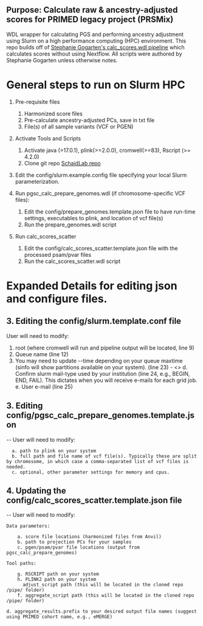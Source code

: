 
## Purpose: Calculate raw & ancestry-adjusted scores for PRIMED legacy project (PRSMix)

WDL wrapper for calculating PGS and performing ancestry adjustment using Slurm on a high performance computing (HPC) environment. This repo builds off of [Stephanie Gogarten's calc_scores.wdl pipeline](https://github.com/UW-GAC/pgsc_calc_wdl/blob/main/README.md) which calculates scores without using Nextflow. All
 scripts were authored by Stephanie Gogarten unless otherwise notes. 


# General steps to run on Slurm HPC 

1. Pre-requisite files
   1. Harmonized score files
   2. Pre-calculate ancestry-adjusted PCs, save in txt file
   3. File(s) of all sample variants (VCF or PGEN)

2. Activate Tools and Scripts
   1. Activate java (>17.0.1), plink(>=2.0.0), cromwell(>=83), Rscript (>= 4.2.0)
   2. Clone git repo [SchaidLab repo](https://github.com/schaidlab/pgsc_calc_wdl)

3. Edit the config/slurm.example.config file specifying your local Slurm parameterization.

4. Run pgsc_calc_prepare_genomes.wdl (if chromosome-specific VCF files):
   1. Edit the config/prepare_genomes.template.json file to have run-time settings, executables to plink, and location of vcf file(s)
   2. Run the prepare_genomes.wdl script

5. Run calc_scores_scatter
   1. Edit the config/calc_scores_scatter.template.json file with the processed psam/pvar files
   2. Run the calc_scores_scatter.wdl script


# Expanded Details for editing json and configure files.


## 3. Editing the config/slurm.template.conf file
User will need to modify:
1. root (where cromwell will run and pipeline output will be located, line 9)
2. Queue name (line 12)
3. You may need to update --time depending on your queue maxtime (sinfo will show partitions available on your system). (line 23)
      		- <<Insert time estimates from Mayo runs for each step>>
      d. Confirm slurm mail-type used by your institution (line 24, e.g., BEGIN, END, FAIL). This dictates when you will receive e-mails for each grid job. 
      e. User e-mail (line 25)

## 3. Editing config/pgsc_calc_prepare_genomes.template.json
-- User will need to modify:

      a. path to plink on your system
      b. full path and file name of vcf file(s). Typically these are split by chromosome, in which case a comma-separated list of vcf files is needed. 
      c. optional, other parameter settings for memory and cpus.


##  4. Updating the config/calc_scores_scatter.template.json file

-- User will need to modify:

	Data parameters:
 
		a. score file locations (harmonized files from Anvil)
		b. path to projection PCs for your samples 
		c. pgen/psam/pvar file locations (output from pgsc_calc_prepare_genomes)
	
 	Tool paths: 
	
  		g. RSCRIPT path on your system
		h. PLINK2 path on your system
		  adjust_script path (this will be located in the cloned repo /pipe/ folder)
		f. aggregate_script path (this will be located in the cloned repo /pipe/ folder)
  	
   	d. aggregate_results.prefix to your desired output file names (suggest using PRIMED cohort name, e.g., eMERGE)
	 

